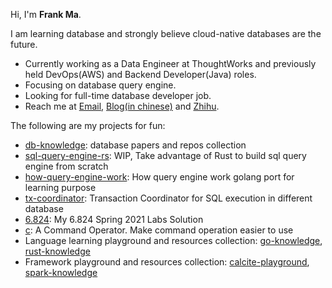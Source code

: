 Hi, I'm **Frank Ma**.

I am learning database and strongly believe cloud-native databases are the future.

- Currently working as a Data Engineer at ThoughtWorks and previously held DevOps(AWS) and Backend Developer(Java) roles.
- Focusing on database query engine.
- Looking for full-time database developer job.
- Reach me at [Email](mailto:fedomn.ma@gmail.com), [Blog(in chinese)](https://frankma.me) and [Zhihu](https://www.zhihu.com/people/fedomn).

The following are my projects for fun:

- [db-knowledge](https://github.com/Fedomn/db-knowledge): database papers and repos collection
- [sql-query-engine-rs](https://github.com/Fedomn/sql-query-engine-rs): WIP, Take advantage of Rust to build sql query engine from scratch
- [how-query-engine-work](https://github.com/Fedomn/how-query-engine-work): How query engine work golang port for learning purpose
- [tx-coordinator](https://github.com/Fedomn/tx-coordinator): Transaction Coordinator for SQL execution in different database
- [6.824](https://github.com/Fedomn/6.824): My 6.824 Spring 2021 Labs Solution
- [c](https://github.com/Fedomn/c): A Command Operator. Make command operation easier to use
- Language learning playground and resources collection: [go-knowledge](https://github.com/Fedomn/go-knowledge), [rust-knowledge](https://github.com/Fedomn/rust-knowledge)
- Framework playground and resources collection: [calcite-playground](https://github.com/Fedomn/calcite-playground), [spark-knowledge](https://github.com/Fedomn/spark-knowledge)
